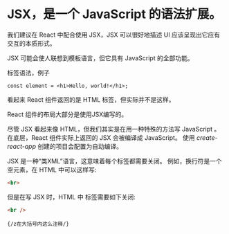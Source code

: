 # JSX，是一个 JavaScript 的语法扩展。
 
我们建议在 React 中配合使用 JSX，JSX 可以很好地描述 UI 应该呈现出它应有交互的本质形式。

JSX 可能会使人联想到模板语言，但它具有 JavaScript 的全部功能。

标签语法，例子
```JSX
const element = <h1>Hello, world!</h1>;
```

看起来 React 组件返回的是 HTML 标签，但实际并不是这样。

React 组件的布局大部分是使用JSX编写的。

尽管 JSX 看起来像 HTML，但我们其实是在用一种特殊的方法写 JavaScript 。
在底层，React 组件实际上返回的 JSX 会被编译成 JavaScript。
使用 _create-react-app_ 创建的项目会配置为自动编译。

JSX 是一种“类XML”语言，这意味着每个标签都需要关闭。 
例如，换行符是一个空元素，在 HTML 中可以这样写:

```html
<br>
```

但是在写 JSX 时，HTML 中 标签需要如下关闭:

```html
<br />
```

`{/z在大括号内这么注释/}`